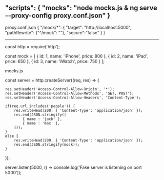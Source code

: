 
"scripts": {
    "mocks": "node mocks.js & ng serve  --proxy-config proxy.conf.json"
}
-------------------------------------------------
proxy.conf.json
{
    "/mock/*": {
      "target": "http://localhost:5000",
      "pathRewrite": {"^/mock": ""},
      "secure":"false"
    }
}

--------------------------------------------

const http = require('http');

const mock = [
    { id: 1, name: 'iPhone', price: 800 },
    { id: 2, name: 'iPad', price: 650 },
    { id: 3, name: 'iWatch', price: 750 }
];

mocks.js

const server = http.createServer((req, res) => {
    
    res.setHeader('Access-Control-Allow-Origin', '*');
    res.setHeader('Access-Control-Allow-Methods', 'GET, POST');
    res.setHeader('Access-Control-Allow-Headers', 'Content-Type');

    if(req.url.includes('people')) {
        res.writeHead(200, { 'Content-Type': 'application/json' });
        res.end(JSON.stringify([
            { name : 'jack' },
            { name : 'max' },
        ]));
    }
    else {
        res.writeHead(200, { 'Content-Type': 'application/json' });
        res.end(JSON.stringify(mock));
    }
});

server.listen(5000, () => console.log('Fake server is listening on port 5000'));
